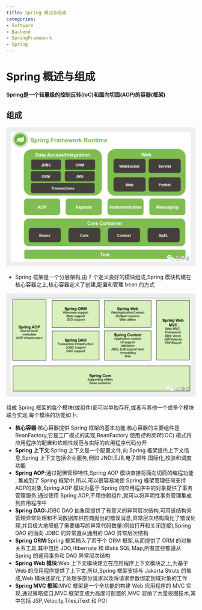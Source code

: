 ```yaml
---
title: Spring 概述与组成
categories:
- Software
- Backend
- SpringFramework
- Spring
---
```

# Spring 概述与组成

**Spring是一个轻量级的控制反转(IoC)和面向切面(AOP)的容器(框架)**

## 组成



![](https://raw.githubusercontent.com/LuShan123888/Files/main/Pictures/2020-12-10-640-2851410.png)

- Spring 框架是一个分层架构,由 7 个定义良好的模块组成,Spring 模块构建在核心容器之上,核心容器定义了创建,配置和管理 bean 的方式

![](https://raw.githubusercontent.com/LuShan123888/Files/main/Pictures/2020-12-10-2020-11-06-640-20201016203010444.png)

组成 Spring 框架的每个模块(或组件)都可以单独存在,或者与其他一个或多个模块联合实现,每个模块的功能如下:

- **核心容器**:核心容器提供 Spring 框架的基本功能,核心容器的主要组件是 BeanFactory,它是工厂模式的实现,BeanFactory 使用*控制反转*(IOC) 模式将应用程序的配置和依赖性规范与实际的应用程序代码分开
- **Spring 上下文**:Spring 上下文是一个配置文件,向 Spring 框架提供上下文信息,Spring 上下文包括企业服务,例如 JNDI,EJB,电子邮件,国际化,校验和调度功能
- **Spring AOP**:通过配置管理特性,Spring AOP 模块直接将面向切面的编程功能 , 集成到了 Spring 框架中,所以,可以很容易地使 Spring 框架管理任何支持 AOP的对象,Spring AOP 模块为基于 Spring 的应用程序中的对象提供了事务管理服务,通过使用 Spring AOP,不用依赖组件,就可以将声明性事务管理集成到应用程序中
- **Spring DAO**:JDBC DAO 抽象层提供了有意义的异常层次结构,可用该结构来管理异常处理和不同数据库供应商抛出的错误消息,异常层次结构简化了错误处理,并且极大地降低了需要编写的异常代码数量(例如打开和关闭连接),Spring DAO 的面向 JDBC 的异常遵从通用的 DAO 异常层次结构
- **Spring ORM**:Spring 框架插入了若干个 ORM 框架,从而提供了 ORM 的对象关系工具,其中包括 JDO,Hibernate 和 iBatis SQL Map,所有这些都遵从 Spring 的通用事务和 DAO 异常层次结构
- **Spring Web 模块**:Web 上下文模块建立在应用程序上下文模块之上,为基于 Web 的应用程序提供了上下文,所以,Spring 框架支持与 Jakarta Struts 的集成,Web 模块还简化了处理多部分请求以及将请求参数绑定到域对象的工作
- **Spring MVC 框架**:MVC 框架是一个全功能的构建 Web 应用程序的 MVC 实现,通过策略接口,MVC 框架变成为高度可配置的,MVC 容纳了大量视图技术,其中包括 JSP,Velocity,Tiles,iText 和 POI